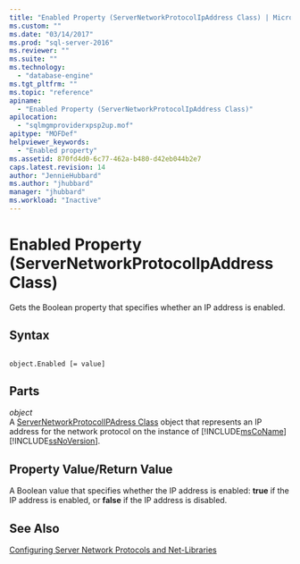 ```yaml
---
title: "Enabled Property (ServerNetworkProtocolIpAddress Class) | Microsoft Docs"
ms.custom: ""
ms.date: "03/14/2017"
ms.prod: "sql-server-2016"
ms.reviewer: ""
ms.suite: ""
ms.technology: 
  - "database-engine"
ms.tgt_pltfrm: ""
ms.topic: "reference"
apiname: 
  - "Enabled Property (ServerNetworkProtocolIpAddress Class)"
apilocation: 
  - "sqlmgmproviderxpsp2up.mof"
apitype: "MOFDef"
helpviewer_keywords: 
  - "Enabled property"
ms.assetid: 870fd4d0-6c77-462a-b480-d42eb044b2e7
caps.latest.revision: 14
author: "JennieHubbard"
ms.author: "jhubbard"
manager: "jhubbard"
ms.workload: "Inactive"
---
```

# Enabled Property (ServerNetworkProtocolIpAddress Class)
  Gets the Boolean property that specifies whether an IP address is enabled.  
  
## Syntax  
  
```  
  
object.Enabled [= value]  
```  
  
## Parts  
 *object*  
 A [ServerNetworkProtocolIPAdress Class](../../../relational-databases/wmi-provider-configuration-classes/servernetworkprotocolipaddress-class/servernetworkprotocolipaddress-class.md) object that represents an IP address for the network protocol on the instance of [!INCLUDE[msCoName](../../../includes/msconame-md.md)] [!INCLUDE[ssNoVersion](../../../includes/ssnoversion-md.md)].  
  
## Property Value/Return Value  
 A Boolean value that specifies whether the IP address is enabled: **true** if the IP address is enabled, or **false** if the IP address is disabled.  
  
## See Also  
 [Configuring Server Network Protocols and Net-Libraries](http://msdn.microsoft.com/library/ms177485\(v=sql.100\).aspx)  
  
  
